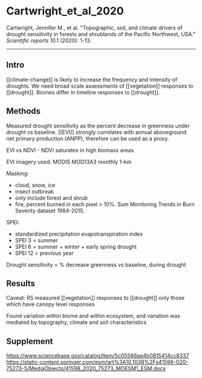 # Cartwright_et_al_2020

Cartwright, Jennifer M., et al. "Topographic, soil, and climate drivers of drought sensitivity in forests and shrublands of the Pacific Northwest, USA." _Scientific reports_ 10.1 (2020): 1-13.

---
## Intro
[[climate-change]] is likely to increase the frequency and intensity of droughts. We need broad scale assessments of [[vegetation]] responses to [[drought]].  Biomes differ in timeline responses to [[drought]]. 

## Methods
Measured drought sensitivity as the percent decrease in greenness under drought vs baseline. [[EVI]] strongly correlates with annual aboveground net primary production (ANPP), therefore can be used as a proxy. 

EVI vs NDVI - NDVI saturates in high biomass areas

EVI imagery used: MODIS MOD13A3 monthly 1-km

Masking: 
- cloud, snow, ice
- insect outbreak
- only include forest and shrub
- fire, percent burned in each pixel > 10%. Sum Monitoring Trends in Burn Severity dataset 1984-2015.

SPEI: 
- standardized precipitation evapotranspiration index
- SPEI 3 = summer
- SPEI 6 = summer + winter + early spring drought
- SPEI 12 = previous year

Drought sensitivity = % decrease greenness vs baseline, during drought


## Results
Caveat: RS measured [[vegetation]] responses to [[drought]] only those which have canopy level responses

Found variation within biome and within ecosystem, and variation was mediated by topography, climate and soil characteristics

## Supplement
https://www.sciencebase.gov/catalog/item/5c05588ae4b0815414cc8337
https://static-content.springer.com/esm/art%3A10.1038%2Fs41598-020-75273-5/MediaObjects/41598_2020_75273_MOESM1_ESM.docx
